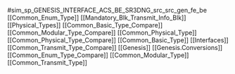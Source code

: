 #sim_sp_GENESIS_INTERFACE_ACS_BE_SR3DNG_src_src_gen_fe_be
[[Common_Enum_Type]]
[[Mandatory_Blk_Transmit_Info_Blk]]
[[Physical_Types]]
[[Common_Basic_Type_Compare]]
[[Common_Modular_Type_Compare]]
[[Common_Physical_Type]]
[[Common_Physical_Type_Compare]]
[[Common_Basic_Type]]
[[Interfaces]]
[[Common_Transmit_Type_Compare]]
[[Genesis]]
[[Genesis.Conversions]]
[[Common_Enum_Type_Compare]]
[[Common_Modular_Type]]
[[Common_Transmit_Type]]
